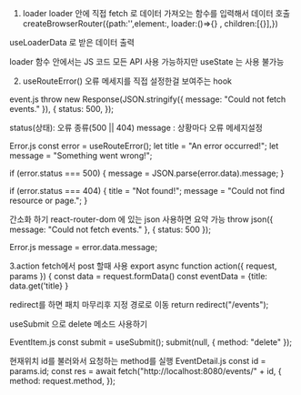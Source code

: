 1. loader
loader 안에 직접 fetch 로 데이터 가져오는 함수를 입력해서 데이터 호출
createBrowserRouter({path:'',element:<Events>, loader:()=>{}  , children:[{}],})

useLoaderData 로 받은 데이터 출력

loader 함수 안에서는 JS 코드 모든 API 사용 가능하지만 useState 는 사용 불가능


2. useRouteError()
오류 메세지를 직접 설정한걸 보여주는 hook

  event.js
    throw new Response(JSON.stringify({ message: "Could not fetch events." }), {
      status: 500,
    });

   status(상태): 오류 종류(500 || 404)
   message : 상황마다 오류 메세지설정

  Error.js
  const error = useRouteError();
  let title = "An error occurred!";
  let message = "Something went wrong!";

   
  if (error.status === 500) {
    message = JSON.parse(error.data).message;
  }
   
  if (error.status === 404) {
    title = "Not found!";
    message = "Could not find resource or page.";
  }

  간소화 하기 
  react-router-dom 에 있는 json 사용하면 요약 가능
  throw json({ message: "Could not fetch events." }, { status: 500 });

  Error.js
   message = error.data.message;


3.action
fetch에서 post 할때 사용
export async function action({ request, params }) {
const data = request.formData()
const eventData = {title: data.get('title}
}

redirect를 하면 패치 마무리후 지정 경로로 이동
return redirect("/events");


useSubmit 으로 delete 메소드 사용하기

  EventItem.js
 const submit = useSubmit();
 submit(null, { method: "delete" });

  현재위치 id를 불러와서 요청하는 method를 실행
  EventDetail.js
    const id = params.id;
    const res = await fetch("http://localhost:8080/events/" + id, {
    method: request.method,
  });
 


   

